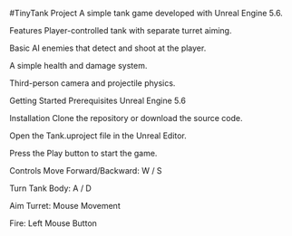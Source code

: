 #TinyTank Project
A simple tank game developed with Unreal Engine 5.6.

Features
Player-controlled tank with separate turret aiming.

Basic AI enemies that detect and shoot at the player.

A simple health and damage system.

Third-person camera and projectile physics.

Getting Started
Prerequisites
Unreal Engine 5.6

Installation
Clone the repository or download the source code.

Open the Tank.uproject file in the Unreal Editor.

Press the Play button to start the game.

Controls
Move Forward/Backward: W / S

Turn Tank Body: A / D

Aim Turret: Mouse Movement

Fire: Left Mouse Button
